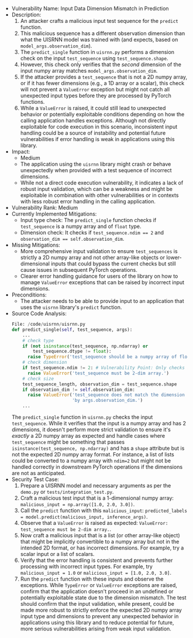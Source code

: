 - Vulnerability Name: Input Data Dimension Mismatch in Prediction
- Description:
    1. An attacker crafts a malicious input test sequence for the `predict` function.
    2. This malicious sequence has a different observation dimension than what the UISRNN model was trained with (and expects, based on `model_args.observation_dim`).
    3. The `predict_single` function in `uisrnn.py` performs a dimension check on the input `test_sequence` using `test_sequence.shape`.
    4. However, this check only verifies that the *second* dimension of the input numpy array matches `model_args.observation_dim`.
    5. If the attacker provides a `test_sequence` that is not a 2D numpy array, or if it has fewer dimensions (e.g., a 1D array or a scalar), this check will not prevent a `ValueError` exception but might not catch all unexpected input types before they are processed by PyTorch functions.
    6. While a `ValueError` is raised, it could still lead to unexpected behavior or potentially exploitable conditions depending on how the calling application handles exceptions. Although not directly exploitable for code execution in this scenario, inconsistent input handling could be a source of instability and potential future vulnerabilities if error handling is weak in applications using this library.
- Impact:
    - Medium
    - The application using the `uisrnn` library might crash or behave unexpectedly when provided with a test sequence of incorrect dimensions.
    - While not a direct code execution vulnerability, it indicates a lack of robust input validation, which can be a weakness and might be exploitable in combination with other vulnerabilities or in contexts with less robust error handling in the calling application.
- Vulnerability Rank: Medium
- Currently Implemented Mitigations:
    - Input type check: The `predict_single` function checks if `test_sequence` is a numpy array and of `float` type.
    - Dimension check: It checks if `test_sequence.ndim == 2` and `observation_dim == self.observation_dim`.
- Missing Mitigations:
    - More comprehensive input validation to ensure `test_sequences` is strictly a 2D numpy array and not other array-like objects or lower-dimensional inputs that could bypass the current checks but still cause issues in subsequent PyTorch operations.
    - Clearer error handling guidance for users of the library on how to manage `ValueError` exceptions that can be raised by incorrect input dimensions.
- Preconditions:
    - The attacker needs to be able to provide input to an application that uses the `uisrnn` library's `predict` function.
- Source Code Analysis:
    ```python
    File: /code/uisrnn/uisrnn.py
    def predict_single(self, test_sequence, args):
        ...
        # check type
        if (not isinstance(test_sequence, np.ndarray) or
            test_sequence.dtype != float):
          raise TypeError('test_sequence should be a numpy array of float type.')
        # check dimension
        if test_sequence.ndim != 2: # Vulnerability Point: Only checks if ndim is 2, not stricter array type and dimension validation
          raise ValueError('test_sequence must be 2-dim array.')
        # check size
        test_sequence_length, observation_dim = test_sequence.shape
        if observation_dim != self.observation_dim:
          raise ValueError('test_sequence does not match the dimension specified '
                           'by args.observation_dim.')
        ...
    ```
    The `predict_single` function in `uisrnn.py` checks the input `test_sequence`. While it verifies that the input is a numpy array and has 2 dimensions, it doesn't perform more strict validation to ensure it's *exactly* a 2D numpy array as expected and handle cases where `test_sequence` might be something that passes `isinstance(test_sequence, np.ndarray)` and has a `shape` attribute but is not the expected 2D numpy array format. For instance, a list of lists could be converted to a numpy array with `ndim=2` but might not be handled correctly in downstream PyTorch operations if the dimensions are not as anticipated.
- Security Test Case:
    1. Prepare a UISRNN model and necessary arguments as per the `demo.py` or `tests/integration_test.py`.
    2. Craft a malicious test input that is a 1-dimensional numpy array: `malicious_input = np.array([1.0, 2.0, 3.0])`.
    3. Call the `predict` function with this `malicious_input`: `predicted_labels = model.predict(malicious_input, inference_args)`.
    4. Observe that a `ValueError` is raised as expected: `ValueError: test_sequence must be 2-dim array.`.
    5. Now craft a malicious input that is a list (or other array-like object) that might be implicitly convertible to a numpy array but not in the intended 2D format, or has incorrect dimensions. For example, try a scalar input or a list of scalars.
    6. Verify that the error handling is consistent and prevents further processing with incorrect input types. For example, try `malicious_input = 1.0` or `malicious_input = [1.0, 2.0, 3.0]`.
    7. Run the `predict` function with these inputs and observe the exceptions. While `TypeError` or `ValueError` exceptions are raised, confirm that the application doesn't proceed in an undefined or potentially exploitable state due to the dimension mismatch. The test should confirm that the input validation, while present, could be made more robust to strictly enforce the expected 2D numpy array input type and dimensions to prevent any unexpected behavior in applications using this library and to reduce potential for future, more serious vulnerabilities arising from weak input validation.